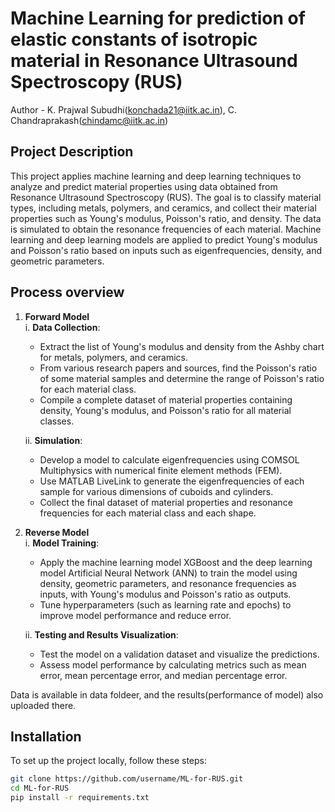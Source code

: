 # Machine Learning for prediction of elastic constants of isotropic material in Resonance Ultrasound Spectroscopy (RUS)
Author - K. Prajwal Subudhi(konchada21@iitk.ac.in), C. Chandraprakash(chindamc@iitk.ac.in)
## Project Description
This project applies machine learning and deep learning techniques to analyze and predict material properties using data obtained from Resonance Ultrasound Spectroscopy (RUS). The goal is to classify material types, including metals, polymers, and ceramics, and collect their material properties such as Young's modulus, Poisson's ratio, and density. The data is simulated to obtain the resonance frequencies of each material. Machine learning and deep learning models are applied to predict Young's modulus and Poisson's ratio based on inputs such as eigenfrequencies, density, and geometric parameters.


## Process overview
1. **Forward Model**  
   i. **Data Collection**:
   - Extract the list of Young's modulus and density from the Ashby chart for metals, polymers, and ceramics.
   - From various research papers and sources, find the Poisson's ratio of some material samples and determine the range of Poisson's ratio for each material class.
   - Compile a complete dataset of material properties containing density, Young's modulus, and Poisson's ratio for all material classes.

   ii. **Simulation**:
   - Develop a model to calculate eigenfrequencies using COMSOL Multiphysics with numerical finite element methods (FEM).
   - Use MATLAB LiveLink to generate the eigenfrequencies of each sample for various dimensions of cuboids and cylinders.
   - Collect the final dataset of material properties and resonance frequencies for each material class and each shape.

2. **Reverse Model**  
   i. **Model Training**:  
   - Apply the machine learning model XGBoost and the deep learning model Artificial Neural Network (ANN) to train the model using density, geometric parameters, and resonance frequencies as inputs, with Young's modulus and Poisson's ratio as outputs.
   - Tune hyperparameters (such as learning rate and epochs) to improve model performance and reduce error.

   ii. **Testing and Results Visualization**:
   - Test the model on a validation dataset and visualize the predictions.
   - Assess model performance by calculating metrics such as mean error, mean percentage error, and median percentage error.

Data is available in data foldeer, and the results(performance of model) also uploaded there.
## Installation
To set up the project locally, follow these steps:

```bash
git clone https://github.com/username/ML-for-RUS.git
cd ML-for-RUS
pip install -r requirements.txt
